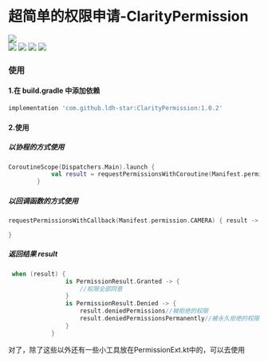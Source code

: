 
# 超简单的权限申请-ClarityPermission
![](https://api.bintray.com/packages/li-xiaojun/jrepo/xpopup/images/download.svg)  
![](https://img.shields.io/badge/author-ldh-brightgreen.svg) ![](https://img.shields.io/badge/compileSdkVersion-32-orange.svg) ![](https://img.shields.io/badge/minSdkVersion-21-orange.svg) ![](https://img.shields.io/hexpm/l/plug.svg)


### 使用

#### 1.在 build.gradle 中添加依赖


```gradle
implementation 'com.github.ldh-star:ClarityPermission:1.0.2'
```

#### 2.使用

##### 以协程的方式使用
```kotlin
CoroutineScope(Dispatchers.Main).launch {
            val result = requestPermissionsWithCoroutine(Manifest.permission.WRITE_EXTERNAL_STORAGE)
        }
```

##### 以回调函数的方式使用
```kotlin
requestPermissionsWithCallback(Manifest.permission.CAMERA) { result ->

}
```

##### 返回结果 result

```kotlin
 when (result) {
                is PermissionResult.Granted -> {
                    //权限全部同意
                }
                is PermissionResult.Denied -> {
                    result.deniedPermissions//被拒绝的权限
                    result.deniedPermissionsPermanently//被永久拒绝的权限
                }
            }
```

对了，除了这些以外还有一些小工具放在PermissionExt.kt中的，可以去使用
